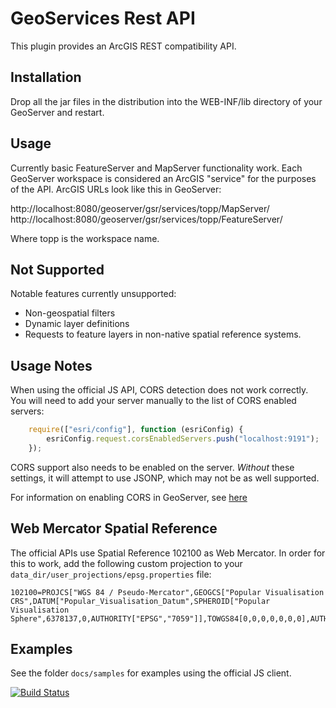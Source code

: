 # GeoServices Rest API

This plugin provides an ArcGIS REST compatibility API.

## Installation

Drop all the jar files in the distribution into the WEB-INF/lib directory
of your GeoServer and restart.

## Usage

Currently basic FeatureServer and MapServer functionality work. Each GeoServer workspace is considered
an ArcGIS "service" for the purposes of the API. ArcGIS URLs look like this in GeoServer:

http://localhost:8080/geoserver/gsr/services/topp/MapServer/
http://localhost:8080/geoserver/gsr/services/topp/FeatureServer/

Where topp is the workspace name.

## Not Supported

Notable features currently unsupported:

- Non-geospatial filters
- Dynamic layer definitions
- Requests to feature layers in non-native spatial reference systems.

## Usage Notes
When using the official JS API, CORS detection does not work correctly. You will need to add
your server manually to the list of CORS enabled servers:

```javascript
    require(["esri/config"], function (esriConfig) {
        esriConfig.request.corsEnabledServers.push("localhost:9191");
    });
```

CORS support also needs to be enabled on the server. _Without_ these settings, it
will attempt to use JSONP, which may not be as well supported.

For information on enabling CORS in GeoServer, see [here](http://suite.opengeo.org/docs/latest/sysadmin/cors/index.html)
 
## Web Mercator Spatial Reference
The official APIs use Spatial Reference 102100 as Web Mercator. In order for this to work,
add the following custom projection to your `data_dir/user_projections/epsg.properties` file:

```
102100=PROJCS["WGS 84 / Pseudo-Mercator",GEOGCS["Popular Visualisation CRS",DATUM["Popular_Visualisation_Datum",SPHEROID["Popular Visualisation Sphere",6378137,0,AUTHORITY["EPSG","7059"]],TOWGS84[0,0,0,0,0,0,0],AUTHORITY["EPSG","6055"]],PRIMEM["Greenwich",0,AUTHORITY["EPSG","8901"]],UNIT["degree",0.01745329251994328,AUTHORITY["EPSG","9122"]],AUTHORITY["EPSG","4055"]],UNIT["metre",1,AUTHORITY["EPSG","9001"]],PROJECTION["Mercator_1SP"],PARAMETER["central_meridian",0],PARAMETER["scale_factor",1],PARAMETER["false_easting",0],PARAMETER["false_northing",0],AUTHORITY["EPSG","3785"],AXIS["X",EAST],AXIS["Y",NORTH]]
```

## Examples
See the folder `docs/samples` for examples using the official JS client.


[![Build Status](https://travis-ci.org/geosolutions-it/gsr.svg?branch=2.16.x)](https://travis-ci.org/geosolutions-it/gsr)
